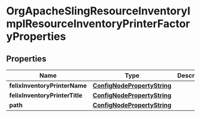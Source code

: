 

# OrgApacheSlingResourceInventoryImplResourceInventoryPrinterFactoryProperties

## Properties

Name | Type | Description | Notes
------------ | ------------- | ------------- | -------------
**felixInventoryPrinterName** | [**ConfigNodePropertyString**](ConfigNodePropertyString.md) |  |  [optional]
**felixInventoryPrinterTitle** | [**ConfigNodePropertyString**](ConfigNodePropertyString.md) |  |  [optional]
**path** | [**ConfigNodePropertyString**](ConfigNodePropertyString.md) |  |  [optional]



